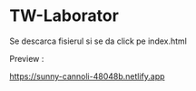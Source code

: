 # TW-Laborator

Se descarca fisierul si se da click pe index.html

Preview : 

https://sunny-cannoli-48048b.netlify.app
